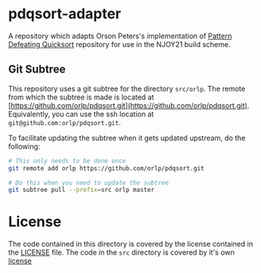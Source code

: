 # pdqsort-adapter
A repository which adapts Orson Peters's implementation of [Pattern Defeating Quicksort](https://github.com/orlp/pdqsort) repository for use in the NJOY21 build scheme.


## Git Subtree
This repository uses a git subtree for the directory `src/orlp`. The remote from which the subtree is made is located at [https://github.com/orlp/pdqsort.git](https://github.com/orlp/pdqsort.git). Equivalently, you can use the ssh location at `git@github.com:orlp/pdqsort.git`.

To facilitate updating the subtree when it gets updated upstream, do the following:

```bash
# This only needs to be done once
git remote add orlp https://github.com/orlp/pdqsort.git

# Do this when you need to update the subtree
git subtree pull --prefix=src orlp master
```

# License
The code contained in this directory is covered by the license contained in the [LICENSE](LICENSE) file. The code in the `src` directory is covered by it's own [license](src/orlp/license.txt)


